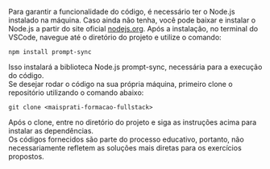 Para garantir a funcionalidade do código, é necessário ter o Node.js instalado na máquina. Caso ainda não tenha, você pode baixar e instalar o Node.js a partir do site oficial <a href="https://nodejs.org/pt">nodejs.org</a>. Após a instalação, no terminal do VSCode, navegue até o diretório do projeto e utilize o comando: 
```
npm install prompt-sync
```
Isso instalará a biblioteca Node.js prompt-sync, necessária para a execução do código.
<br>
Se desejar rodar o código na sua própria máquina, primeiro clone o repositório utilizando o comando abaixo:
```
git clone <maisprati-formacao-fullstack>
```
Após o clone, entre no diretório do projeto e siga as instruções acima para instalar as dependências. 
<br>
Os códigos fornecidos são parte do processo educativo, portanto, não necessariamente refletem as soluções mais diretas para os exercícios propostos.